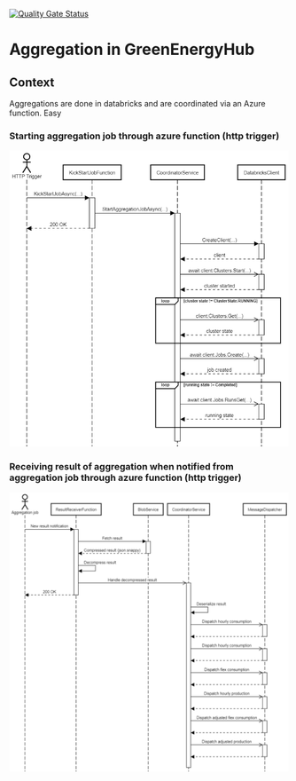 [![Quality Gate Status](https://sonarcloud.io/api/project_badges/measure?project=geh-aggregations-dotnet&metric=alert_status)](https://sonarcloud.io/dashboard?id=geh-aggregations-dotnet)
# Aggregation in GreenEnergyHub

## Context

Aggregations are done in databricks and are coordinated via an Azure function. Easy

### Starting aggregation job through azure function (http trigger)

![Alt text](../../images/start-aggregation-job.png?raw=true "Start aggregation job")

### Receiving result of aggregation when notified from aggregation job through azure function (http trigger)

![Alt text](../../images/receive-result.png?raw=true "Receive aggregation result")
